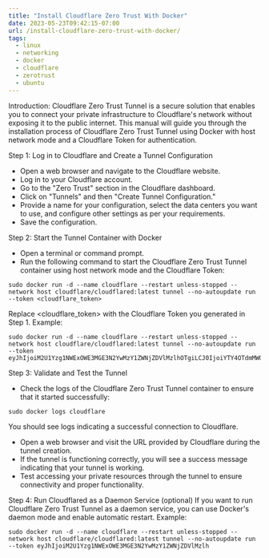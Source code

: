 ```yaml
---
title: "Install Cloudflare Zero Trust With Docker"
date: 2023-05-23T09:42:15-07:00
url: /install-cloudflare-zero-trust-with-docker/
tags:
  - linux
  - networking
  - docker
  - cloudflare
  - zerotrust
  - ubuntu
---
```

Introduction:
Cloudflare Zero Trust Tunnel is a secure solution that enables you to connect your private infrastructure to Cloudflare's network without exposing it to the public internet. This manual will guide you through the installation process of Cloudflare Zero Trust Tunnel using Docker with host network mode and a Cloudflare Token for authentication.

Step 1: Log in to Cloudflare and Create a Tunnel Configuration
- Open a web browser and navigate to the Cloudflare website.
- Log in to your Cloudflare account.
- Go to the "Zero Trust" section in the Cloudflare dashboard.
- Click on "Tunnels" and then "Create Tunnel Configuration."
- Provide a name for your configuration, select the data centers you want to use, and configure other settings as per your requirements.
- Save the configuration.

Step 2: Start the Tunnel Container with Docker
- Open a terminal or command prompt.
- Run the following command to start the Cloudflare Zero Trust Tunnel container using host network mode and the Cloudflare Token:
```
sudo docker run -d --name cloudflare --restart unless-stopped --network host cloudflare/cloudflared:latest tunnel --no-autoupdate run --token <cloudflare_token>
```
Replace <cloudflare_token> with the Cloudflare Token you generated in Step 1.
Example:
```
sudo docker run -d --name cloudflare --restart unless-stopped --network host cloudflare/cloudflared:latest tunnel --no-autoupdate run --token eyJhIjoiM2U1Yzg1NWExOWE3MGE3N2YwMzY1ZWNjZDVlMzlhOTgiLCJ0IjoiYTY4OTdmMWQtYjFhOC00MjExLWIxZTQtZmJmOTA3YmRmMGZmIiwicyI6Ik5qUXdNalZrWTJJdFlUZzROQzAwTkRGa0xUZzFPVFV0T0RZek9Ea3lPV1F6WldaaSJ9
```

Step 3: Validate and Test the Tunnel
- Check the logs of the Cloudflare Zero Trust Tunnel container to ensure that it started successfully:
```
sudo docker logs cloudflare
```
You should see logs indicating a successful connection to Cloudflare.
- Open a web browser and visit the URL provided by Cloudflare during the tunnel creation.
- If the tunnel is functioning correctly, you will see a success message indicating that your tunnel is working.
- Test accessing your private resources through the tunnel to ensure connectivity and proper functionality.

Step 4: Run Cloudflared as a Daemon Service (optional)
If you want to run Cloudflare Zero Trust Tunnel as a daemon service, you can use Docker's daemon mode and enable automatic restart.
Example:
```
sudo docker run -d --name cloudflare --restart unless-stopped --network host cloudflare/cloudflared:latest tunnel --no-autoupdate run --token eyJhIjoiM2U1Yzg1NWExOWE3MGE3N2YwMzY1ZWNjZDVlMzlh
```
